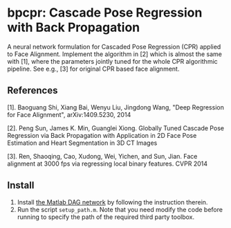# bpcpr: Cascade Pose Regression with Back Propagation
A neural network formulation for Cascaded Pose Regression (CPR) applied to Face Alignment. Implement the algorithm in [2] which is almost the same with [1], where the parameters jointly tuned for the whole CPR algorithmic pipeline. See e.g., [3] for original CPR based face alignment.

## References
[1]. Baoguang Shi, Xiang Bai, Wenyu Liu, Jingdong Wang, "Deep Regression for Face Alignment", arXiv:1409.5230, 2014

[2]. Peng Sun, James K. Min, Guanglei Xiong. Globally Tuned Cascade Pose Regression via Back Propagation with Application in 2D Face Pose Estimation and Heart Segmentation in 3D CT Images

[3]. Ren, Shaoqing, Cao, Xudong, Wei, Yichen, and Sun, Jian. Face alignment at 3000 fps via regressing local binary features. CVPR 2014

## Install
1. Install [the Matlab DAG network](https://github.com/pengsun/MatConvDAG) by following the instruction therein.
2. Run the script `setup_path.m`. Note that you need modify the code before running to specify the path of the required third party toolbox.
